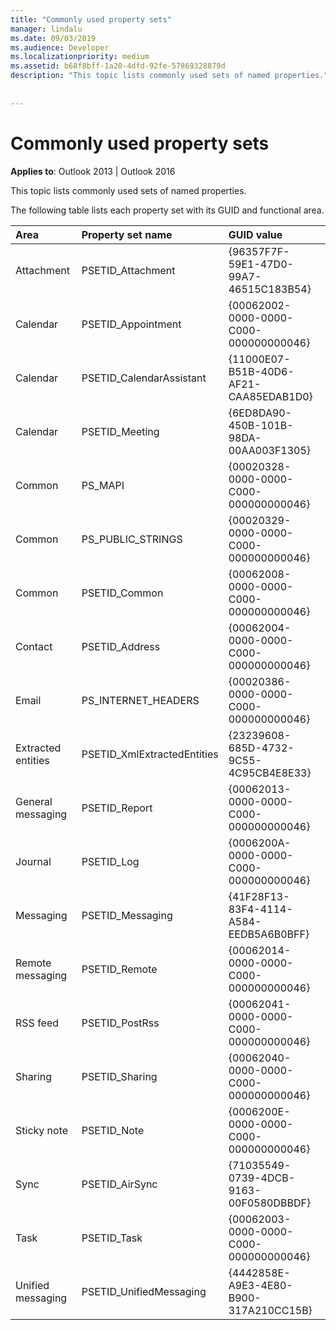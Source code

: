```yaml
---
title: "Commonly used property sets"
manager: lindalu
ms.date: 09/03/2019
ms.audience: Developer
ms.localizationpriority: medium
ms.assetid: b68f8bff-1a20-4dfd-92fe-57869328879d
description: "This topic lists commonly used sets of named properties."
 
 
---
```


# Commonly used property sets

**Applies to**: Outlook 2013 | Outlook 2016 
  
This topic lists commonly used sets of named properties.
  
The following table lists each property set with its GUID and functional area.
  
|Area|Property set name|GUID value|
|:-----|:-----|:-----|
|Attachment |PSETID_Attachment |{96357F7F-59E1-47D0-99A7-46515C183B54}|
|Calendar |PSETID_Appointment |{00062002-0000-0000-C000-000000000046} |
|Calendar |PSETID_CalendarAssistant |{11000E07-B51B-40D6-AF21-CAA85EDAB1D0} |
|Calendar |PSETID_Meeting |{6ED8DA90-450B-101B-98DA-00AA003F1305} |
|Common |PS_MAPI |{00020328-0000-0000-C000-000000000046} |
|Common |PS_PUBLIC_STRINGS |{00020329-0000-0000-C000-000000000046} |
|Common |PSETID_Common |{00062008-0000-0000-C000-000000000046} |
|Contact |PSETID_Address |{00062004-0000-0000-C000-000000000046} |
|Email |PS_INTERNET_HEADERS |{00020386-0000-0000-C000-000000000046} |
|Extracted entities |PSETID_XmlExtractedEntities |{23239608-685D-4732-9C55-4C95CB4E8E33} |
|General messaging |PSETID_Report |{00062013-0000-0000-C000-000000000046} |
|Journal |PSETID_Log |{0006200A-0000-0000-C000-000000000046} |
|Messaging |PSETID_Messaging |{41F28F13-83F4-4114-A584-EEDB5A6B0BFF} |
|Remote messaging |PSETID_Remote |{00062014-0000-0000-C000-000000000046} |
|RSS feed |PSETID_PostRss |{00062041-0000-0000-C000-000000000046} |
|Sharing |PSETID_Sharing |{00062040-0000-0000-C000-000000000046} |
|Sticky note |PSETID_Note |{0006200E-0000-0000-C000-000000000046} |
|Sync |PSETID_AirSync |{71035549-0739-4DCB-9163-00F0580DBBDF} |
|Task |PSETID_Task |{00062003-0000-0000-C000-000000000046} |
|Unified messaging |PSETID_UnifiedMessaging |{4442858E-A9E3-4E80-B900-317A210CC15B} |
   

